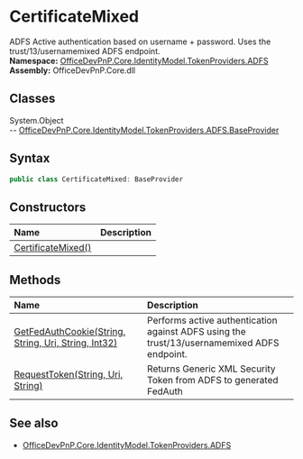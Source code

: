 # CertificateMixed
ADFS Active authentication based on username + password. Uses the trust/13/usernamemixed ADFS endpoint.  
**Namespace:** [OfficeDevPnP.Core.IdentityModel.TokenProviders.ADFS](OfficeDevPnP.Core.IdentityModel.TokenProviders.ADFS.md)  
**Assembly:** OfficeDevPnP.Core.dll  
## Classes
System.Object  
-- [OfficeDevPnP.Core.IdentityModel.TokenProviders.ADFS.BaseProvider](OfficeDevPnP.Core.IdentityModel.TokenProviders.ADFS.BaseProvider.md)
## Syntax
```C#
public class CertificateMixed: BaseProvider
```
## Constructors
|**Name**|**Description**|
|:-----|:-----|
| [CertificateMixed()](CertificateMixedconstructor1details.md) | 
## Methods
|**Name**|**Description**|
|:-----|:-----|
| [GetFedAuthCookie(String, String, Uri, String, Int32)](CertificateMixedGetFedAuthCookieStringStringUriStringInt32.md) | Performs active authentication against ADFS using the trust/13/usernamemixed ADFS endpoint.
| [RequestToken(String, Uri, String)](CertificateMixedRequestTokenStringUriString.md) | Returns Generic XML Security Token from ADFS to generated FedAuth
## See also
- [OfficeDevPnP.Core.IdentityModel.TokenProviders.ADFS](OfficeDevPnP.Core.IdentityModel.TokenProviders.ADFS.md)
